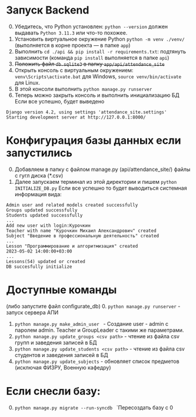 # Запуск Backend

0. Убедитесь, что Python установлен: `python --version` должен выдавать `Python 3.11.3` или что-то похожее.
1. Установить виртуальное окружение Python `python -m venv ./venv/` (выполняется в корне проекта — в папке `app`)
2. Выполнить `cd ./api && pip install -r requirements.txt`:
   подтянуть зависимости (команда `pip install` выполняется в папке `api`)
3. ~~Положить файл `db.sqlite3` в папку `app/api/attendance_site`~~
4. Открыть консоль с виртуальным окружением:
  `venv\Scripts\activate.bat` для Windows, `source venv/bin/activate` для Linux.
5. В этой консоли выполнить `python manage.py runserver`
6. Теперь можно закрыть консоль и выполнить инициализацию БД
Если все успешно, будет выведено

```plain
Django version 4.2, using settings 'attendance_site.settings'
Starting development server at http://127.0.0.1:8000/
```

# Конфигурация базы данных если запустились
0. Добавляем в папку с файлом manage.py (api/attendance_site/) файлы с гугл диска (*.csv)
1. Далее запускаем терминал из этой директории и пишем `python INITIALIZE_DB.py`
Если все успешно то будет выводиться системная информация вида:
```plain
Admin user and related models created successfully
Groups updated successfully
Students updated successfully
...
Add new user with login:Курочкин
Teacher with name "Курочкин Михаил Александрович" created
Subject "Введение в профессиональную деятельность" created
...
Lesson "Программирование и алгоритмизация" created
2023-05-02 14:00:00+03:00
...
Lessons(54) updated or created
DB succesfully initialize
```

# Доступные команды
(либо запустите файл configurate_db)
0. `python manage.py runserver` - запуск сервера АПИ
1.  `python manage.py make_admin_user ` - Создание user - admin с паролем admin. Teacher и GroupLeader с такими же параметрами. 
2.  `python manage.py update_groups <csv path>` - чтение из файла csv групп и заведения записей в БД
3.  `python manage.py update_students <csv path>` - чтение из файла csv студентов и заведения записей в БД
4.  `python manage.py update_subjects` - обновляет список предметов (исключая ФИЗРУ, Военную кафедру)

# Если снесли базу:
0. `python manage.py migrate --run-syncdb `     `Пересоздать базу с 0 